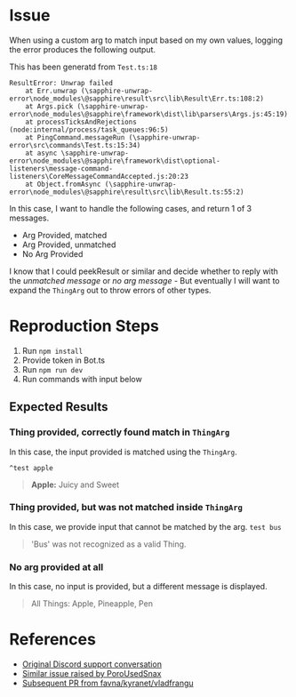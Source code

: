 # Issue
When using a custom arg to match input based on my own values, logging the error produces the following output.

This has been generatd from `Test.ts:18`

```
ResultError: Unwrap failed
    at Err.unwrap (\sapphire-unwrap-error\node_modules\@sapphire\result\src\lib\Result\Err.ts:108:2)
    at Args.pick (\sapphire-unwrap-error\node_modules\@sapphire\framework\dist\lib\parsers\Args.js:45:19)
    at processTicksAndRejections (node:internal/process/task_queues:96:5)
    at PingCommand.messageRun (\sapphire-unwrap-error\src\commands\Test.ts:15:34)
    at async \sapphire-unwrap-error\node_modules\@sapphire\framework\dist\optional-listeners\message-command-listeners\CoreMessageCommandAccepted.js:20:23
    at Object.fromAsync (\sapphire-unwrap-error\node_modules\@sapphire\result\src\lib\Result.ts:55:2)
```

In this case, I want to handle the following cases, and return 1 of 3 messages.
- Arg Provided, matched
- Arg Provided, unmatched
- No Arg Provided

I know that I could peekResult or similar and decide whether to reply with the *unmatched message* or *no arg message* - But eventually I will want to expand the `ThingArg` out to throw errors of other types.

# Reproduction Steps
1. Run `npm install`
2. Provide token in Bot.ts
3. Run `npm run dev`
4. Run commands with input below

## Expected Results
### Thing provided, correctly found match in `ThingArg`
In this case, the input provided is matched using the `ThingArg`.

`^test apple`
> **Apple:** Juicy and Sweet

### Thing provided, but was not matched inside `ThingArg`
In this case, we provide input that cannot be matched by the arg.
`test bus`
> 'Bus' was not recognized as a valid Thing.

### No arg provided at all
In this case, no input is provided, but a different message is displayed.
> All Things: Apple, Pineapple, Pen

# References
- [Original Discord support conversation](https://discord.com/channels/737141877803057244/1056065110038290564/1056065110038290564)
- [Similar issue raised by PoroUsedSnax](https://github.com/sapphiredev/framework/issues/528)
- [Subsequent PR from favna/kyranet/vladfrangu](https://github.com/sapphiredev/utilities/pull/475)
